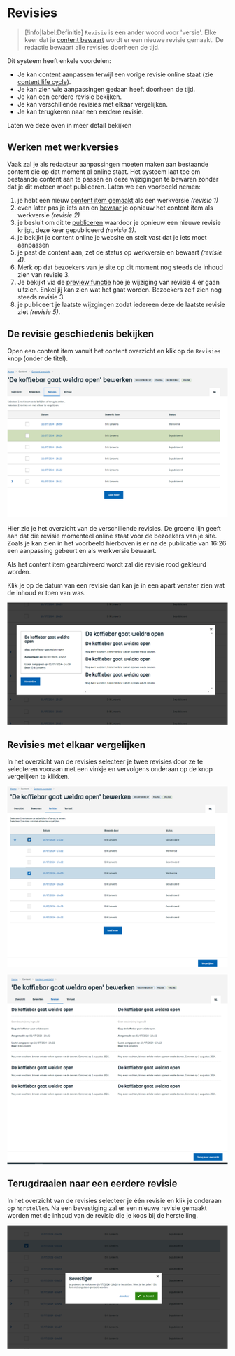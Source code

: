# Revisies

> [!info|label:Definitie]
> `Revisie` is een ander woord voor 'versie'. Elke keer dat je [content bewaart](/redactie/content/content-beheren-schrijven?id=content-bewaren) wordt er een nieuwe revisie gemaakt.
> De redactie bewaart alle revisies doorheen de tijd.

Dit systeem heeft enkele voordelen:

- Je kan content aanpassen terwijl een vorige revisie online staat (zie [content life cycle](/common/content/content-life-cycle)).
- Je kan zien wie aanpassingen gedaan heeft doorheen de tijd.
- Je kan een eerdere revisie bekijken.
- Je kan verschillende revisies met elkaar vergelijken.
- Je kan terugkeren naar een eerdere revisie.

Laten we deze even in meer detail bekijken

## Werken met werkversies

Vaak zal je als redacteur aanpassingen moeten maken aan bestaande content die op dat moment al online staat.
Het systeem laat toe om bestaande content aan te passen en deze wijzigingen te bewaren zonder dat je dit meteen moet publiceren. Laten we een voorbeeld nemen:

1. je hebt een nieuw [content item gemaakt](/redactie/content/content-beheren-schrijven?id=nieuwe-content-maken) als een werkversie *(revisie 1)*
2. even later pas je iets aan en [bewaar](/redactie/content/content-beheren-schrijven?id=content-bewaren) je opnieuw het content item als werkversie *(revisie 2)*
3. je besluit om dit te [publiceren](/redactie/content/content-beheren-schrijven?id=content-publiceren) waardoor je opnieuw een nieuwe revisie krijgt, deze keer gepubliceerd *(revisie 3)*.
4. je bekijkt je content online je website en stelt vast dat je iets moet aanpassen
5. je past de content aan, zet de status op werkversie en bewaart *(revisie 4)*.
6. Merk op dat bezoekers van je site op dit moment nog steeds de inhoud zien van revisie 3.
7. Je bekijkt via de [preview functie](/redactie/content/content-beheren-preview) hoe je wijziging van revisie 4 er gaan uitzien.
 Enkel jij kan zien wat het gaat worden. Bezoekers zelf zien nog steeds revisie 3.
8. je publiceert je laatste wijzgingen zodat iedereen deze de laatste revisie ziet *(revisie 5)*.

## De revisie geschiedenis bekijken

Open een content item vanuit het content overzicht en klik op de `Revisies` knop (onder de titel).

![Content revisies](../assets/redactie-content-revisies.png "Het overzicht van de verschillende content revisies.")

Hier zie je het overzicht van de verschillende revisies. De groene lijn geeft aan dat die revisie momenteel online staat voor de bezoekers van je site.
Zoals je kan zien in het voorbeeld hierboven is er na de publicatie van 16:26 een aanpassing gebeurt en als werkversie bewaart.

Als het content item gearchiveerd wordt zal die revisie rood gekleurd worden.

Klik je op de datum van een revisie dan kan je in een apart venster zien wat de inhoud er toen van was.

![Content revisies](../assets/redactie-content-revisies-detail.png "Bekijk de inhoud van een eerdere revisie.")

## Revisies met elkaar vergelijken

In het overzicht van de revisies selecteer je twee revisies door ze te selecteren vooraan met een vinkje en vervolgens onderaan op de knop vergelijken te klikken.

![Content revisies](../assets/redactie-content-revisies-vergelijken.png "Kies 2 revisies om ze met elkaar te vergelijken.")

![Content revisies](../assets/redactie-content-revisies-vergelijken-detail.png "bekijk de 2 revisies naast elkaar.")

## Terugdraaien naar een eerdere revisie

In het overzicht van de revisies selecteer je één revisie en klik je onderaan op `herstellen`.
Na een bevestiging zal er een nieuwe revisie gemaakt worden met de inhoud van de revisie die je koos bij de herstelling.

![Content revisies](../assets/redactie-content-revisies-herstellen.png "Herstel een revisie.")
